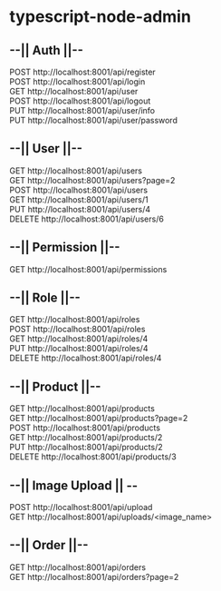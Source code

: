 # typescript-node-admin

## --|| Auth ||--
POST   http://localhost:8001/api/register  
POST   http://localhost:8001/api/login  
GET    http://localhost:8001/api/user  
POST   http://localhost:8001/api/logout  
PUT    http://localhost:8001/api/user/info  
PUT    http://localhost:8001/api/user/password  

## --|| User ||--
GET    http://localhost:8001/api/users  
GET    http://localhost:8001/api/users?page=2  
POST   http://localhost:8001/api/users  
GET    http://localhost:8001/api/users/1  
PUT    http://localhost:8001/api/users/4  
DELETE http://localhost:8001/api/users/6  

## --|| Permission ||--
GET    http://localhost:8001/api/permissions  

## --|| Role ||--
GET    http://localhost:8001/api/roles  
POST   http://localhost:8001/api/roles  
GET    http://localhost:8001/api/roles/4  
PUT    http://localhost:8001/api/roles/4  
DELETE http://localhost:8001/api/roles/4  

## --|| Product ||--
GET    http://localhost:8001/api/products  
GET    http://localhost:8001/api/products?page=2  
POST   http://localhost:8001/api/products  
GET    http://localhost:8001/api/products/2  
PUT    http://localhost:8001/api/products/2  
DELETE http://localhost:8001/api/products/3  

## --|| Image Upload || --
POST   http://localhost:8001/api/upload  
GET    http://localhost:8001/api/uploads/<image_name>

## --|| Order ||--
GET    http://localhost:8001/api/orders  
GET    http://localhost:8001/api/orders?page=2